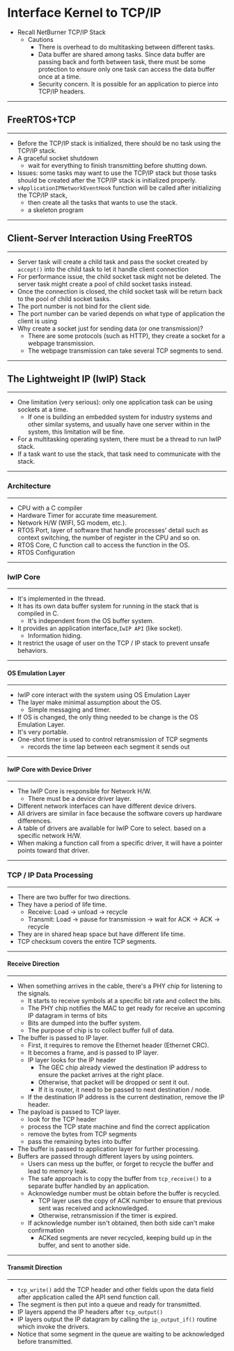 # Interface Kernel to TCP/IP

- Recall NetBurner TCP/IP Stack
  - Cautions
    - There is overhead to do multitasking between different tasks.
    - Data buffer are shared among tasks. Since data buffer are passing back and forth between task, there must be some protection to ensure only one task can access the data buffer once at a time.
    - Security concern. It is possible for an application to pierce into TCP/IP headers. 

------

## FreeRTOS+TCP

------

- Before the TCP/IP stack is initialized, there should be no task using the TCP/IP stack.
- A graceful socket shutdown
  - wait for everything to finish transmitting before shutting down. 
- Issues: some tasks may want to use the TCP/IP stack but those tasks should be created after the TCP/IP stack is initialized properly.
- `vApplicationIPNetworkEventHook` function will be called after initializing the TCP/IP stack,
  - then create all the tasks that wants to use the stack.
  - a skeleton program 

------

## Client-Server Interaction Using FreeRTOS

------

- Server task will create a child task and pass the socket created by `accept()` into the child task to let it handle client connection
- For performance issue, the child socket task might not be deleted. The server task might create a pool of child socket tasks instead.
- Once the connection is closed, the child socket task will be return back to the pool of child socket tasks.
- The port number is not bind for the client side. 
- The port number can be varied depends on what type of application the client is using
- Why create a socket just for sending data (or one transmission)?
  - There are some protocols (such as HTTP), they create a socket for a webpage transmission.
  - The webpage transmission can take several TCP segments to send.

------

## The Lightweight IP (IwIP) Stack

------

- One limitation (very serious): only one application task can be using sockets at a time.
  - If one is building an embedded system for industry systems and other similar systems, and usually have one server within in the system, this limitation will be fine.
- For a multitasking operating system, there must be a thread to run IwIP stack.
- If a task want to use the stack, that task need to communicate with the stack.

------

### Architecture

------

- CPU with a C compiler
- Hardware Timer for accurate time measurement.
- Network H/W (WIFI, 5G modem, etc.).
- RTOS Port, layer of software that handle processes' detail such as context switching, the number of register in the CPU and so on.
- RTOS Core, C function call to access the function in the OS.
- RTOS Configuration

------

### IwIP Core

------

- It's implemented in the thread.
- It has its own data buffer system for running in the stack that is compiled in C.
  - It's independent from the OS buffer system.
- It provides an application interface,`IwIP API` (like socket).
  - Information hiding.
- It restrict the usage of user on the TCP / IP stack to prevent unsafe behaviors.

------

#### OS Emulation Layer

------

- IwIP core interact with the system using OS Emulation Layer
- The layer make minimal assumption about the OS.
  - Simple messaging and timer.
- If OS is changed, the only thing needed to be change is the OS Emulation Layer.
- It's very portable.
- One-shot timer is used to control retransmission of TCP segments
  - records the time lap between each segment it sends out

------

#### IwIP Core with Device Driver

------

- The IwIP Core is responsible for Network H/W.
  - There must be a device driver layer.
- Different network interfaces can have different device drivers.
- All drivers are similar in face because the software covers up hardware differences.
- A table of drivers are available for IwIP Core to select. based on a specific network H/W.
- When making a function call from a specific driver, it will have a pointer points toward that driver.

------

### TCP / IP Data Processing

------

- There are two buffer for two directions.
- They have a period of life time.
  - Receive: Load -> unload -> recycle
  - Transmit: Load -> pause for transmission -> wait for ACK -> ACK -> recycle
- They are in shared heap space but have different life time.
- TCP checksum covers the entire TCP segments.

------

#### Receive Direction

------

- When something arrives in the cable, there's a PHY chip for listening to the signals.
  - It starts to receive symbols at a specific bit rate and collect the bits.
  - The PHY chip notifies the MAC to get ready for receive an upcoming IP datagram in terms of bits
  - Bits are dumped into the buffer system.
  - The purpose of chip is to collect buffer full of data.
- The buffer is passed to IP layer.
  - First, it requires to remove the Ethernet header (Ethernet CRC).
  - It becomes a frame, and is passed to IP layer.
  - IP layer looks for the IP header
    - The GEC chip already viewed the destination IP address to ensure the packet arrives at the right place.
    - Otherwise, that packet will be dropped or sent it out.
    - If it is router, it need to be passed to next destination / node.
  - If the destination IP address is the current destination, remove the IP header.
- The payload is passed to TCP layer.
  - look for the TCP header
  - process the TCP state machine and find the correct application
  - remove the bytes from TCP segments
  - pass the remaining bytes into buffer
- The buffer is passed to application layer for further processing.
- Buffers are passed through different layers by using pointers.
  - Users can mess up the buffer, or forget to recycle the buffer and lead to memory leak.
  - The safe approach is to copy the buffer from `tcp_receive()` to a separate buffer handled by an application.
  - Acknowledge number must be obtain before the buffer is recycled.
    - TCP layer uses the copy of ACK number to ensure that previous sent was received and acknowledged. 
    - Otherwise, retransmission if the timer is expired.
  - If acknowledge number isn't obtained, then both side can't make confirmation
    - ACKed segments are never recycled, keeping build up in the buffer, and sent to another side.

------

#### Transmit Direction

------

- `tcp_write()` add the TCP header and other fields upon the data field after application called the API send function call.
- The segment is then put into a queue and ready for transmitted.
- IP layers append the IP headers after `tcp_output()`
- IP layers output the IP datagram by calling the `ip_output_if()` routine which invoke the drivers.
- Notice that some segment in the queue are waiting to be acknowledged before transmitted.